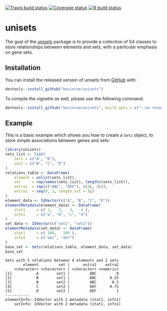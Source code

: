 <!-- badges: start -->
[![Travis build status](https://travis-ci.org/kevinrue/unisets.svg?branch=master)](https://travis-ci.org/kevinrue/unisets)
[![Coverage status](https://codecov.io/gh/kevinrue/unisets/branch/master/graph/badge.svg)](https://codecov.io/github/kevinrue/unisets?branch=master)
[![R build status](https://github.com/kevinrue/unisets/workflows/R-CMD-check/badge.svg)](https://github.com/kevinrue/unisets/actions)
<!-- badges: end -->

# unisets

The goal of the [_unisets_](https://github.com/kevinrue/unisets) package is to provide a collection of S4 classes to store relationships between elements and sets, with a particular emphasis on gene sets.

## Installation

You can install the released version of unisets from [GitHub](https://github.com/kevinrue/unisets) with:

``` r
devtools::install_github("kevinrue/unisets")
```

To compile the vignette as well, please use the following command:

``` r
devtools::install_github("kevinrue/unisets", build_opts = c("--no-resave-data", "--no-manual"))
```

## Example

This is a basic example which shows you how to create a `Sets` object, to store simple associations between genes and sets:

``` r
library(unisets)
sets_list <- list(
    set1 = c("A", "B"),
    set2 = c("B", "C", "D")
)
relations_table <- DataFrame(
    element = unlist(sets_list),
    set     = rep(names(sets_list), lengths(sets_list)),
    extra1  = rep(c("ABC", "DEF"), c(3L, 2L)),
    extra2  = seq(0, 1, length.out = 5L)
)
element_data <- IdVector(c("A", "B", "C", "D"))
elementMetadata(element_data) <- DataFrame(
    stat1     = c( 1,   2,   3,   4 ),
    info1     = c("a", "b", "c", "d")
)
set_data <- IdVector(c("set1", "set2"))
elementMetadata(set_data) <- DataFrame(
    stat1     = c( 100,   200 ),
    info1     = c("abc", "def")
)
base_set <- Sets(relations_table, element_data, set_data)
base_set
```

```
Sets with 5 relations between 4 elements and 2 sets
        element         set |      extra1    extra2
    <character> <character> | <character> <numeric>
[1]           A        set1 |         ABC         0
[2]           B        set1 |         ABC      0.25
[3]           B        set2 |         ABC       0.5
[4]           C        set2 |         DEF      0.75
[5]           D        set2 |         DEF         1
-----------
elementInfo: IdVector with 2 metadata (stat1, info1)
    setInfo: IdVector with 2 metadata (stat1, info1)
```
